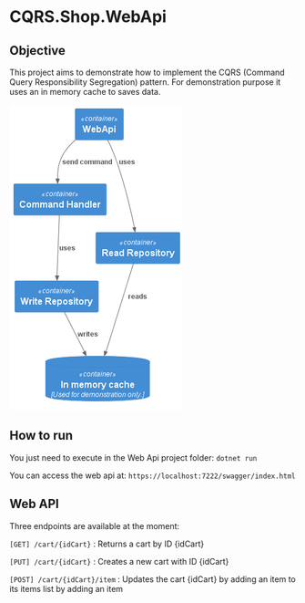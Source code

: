 # CQRS.Shop.WebApi


## Objective

This project aims to demonstrate how to implement the CQRS (Command Query Responsibility Segregation) pattern.
For demonstration purpose it uses an in memory cache to saves data.

![alt](Documentation/pumlDiagram.png)


## How to run

You just need to execute in the Web Api project folder:
`dotnet run`

You can access the web api at:
`https://localhost:7222/swagger/index.html`


## Web API
Three endpoints are available at the moment:

`[GET] /cart/{idCart}`
: Returns a cart by ID {idCart}

`[PUT] /cart/{idCart}`
: Creates a new cart with ID {idCart}

`[POST] /cart/{idCart}/item`
: Updates the cart {idCart} by adding an item to its items list by adding an item
